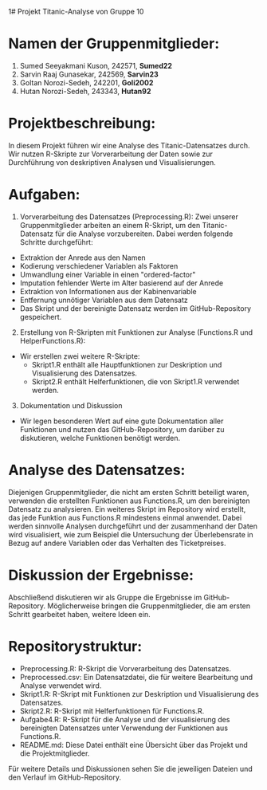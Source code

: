 1# Projekt Titanic-Analyse von Gruppe 10

# Namen der Gruppenmitglieder:
1. Sumed Seeyakmani Kuson, 242571, **Sumed22**
2. Sarvin Raaj Gunasekar, 242569, **Sarvin23**
3. Goltan Norozi-Sedeh, 242201, **Goli2002**
4. Hutan Norozi-Sedeh, 243343, **Hutan92**

# Projektbeschreibung:
In diesem Projekt führen wir eine Analyse des Titanic-Datensatzes durch. Wir nutzen R-Skripte zur Vorverarbeitung der Daten sowie zur Durchführung von deskriptiven Analysen und Visualisierungen.

# Aufgaben:
1. Vorverarbeitung des Datensatzes (Preprocessing.R):
Zwei unserer Gruppenmitglieder arbeiten an einem R-Skript, um den Titanic-Datensatz für die Analyse vorzubereiten. Dabei werden folgende Schritte durchgeführt:

* Extraktion der Anrede aus den Namen
* Kodierung verschiedener Variablen als Faktoren
* Umwandlung einer Variable in einen "ordered-factor"
* Imputation fehlender Werte im Alter basierend auf der Anrede
* Extraktion von Informationen aus der Kabinenvariable
* Entfernung unnötiger Variablen aus dem Datensatz
* Das Skript und der bereinigte Datensatz werden im GitHub-Repository gespeichert.

2. Erstellung von R-Skripten mit Funktionen zur Analyse (Functions.R und HelperFunctions.R):
 * Wir erstellen zwei weitere R-Skripte:
    * Skript1.R enthält alle Hauptfunktionen zur Deskription und Visualisierung des Datensatzes.
    * Skript2.R enthält Helferfunktionen, die von Skript1.R verwendet werden.
3. Dokumentation und Diskussion 
* Wir legen besonderen Wert auf eine gute Dokumentation aller Funktionen und nutzen das GitHub-Repository, um darüber zu diskutieren, welche Funktionen benötigt werden.

# Analyse des Datensatzes:
Diejenigen Gruppenmitglieder, die nicht am ersten Schritt beteiligt waren, verwenden die erstellten Funktionen aus Functions.R, um den bereinigten Datensatz zu analysieren.  Ein weiteres Skript im Repository wird erstellt, das jede Funktion aus Functions.R mindestens einmal anwendet. Dabei werden sinnvolle Analysen durchgeführt und der zusammenhand der Daten wird visualisiert, wie zum Beispiel die Untersuchung der Überlebensrate in Bezug auf andere Variablen oder das Verhalten des Ticketpreises.

# Diskussion der Ergebnisse:
Abschließend diskutieren wir als Gruppe die Ergebnisse im GitHub-Repository. Möglicherweise bringen die Gruppenmitglieder, die am ersten Schritt gearbeitet haben, weitere Ideen ein.

# Repositorystruktur:
* Preprocessing.R: R-Skript die Vorverarbeitung des Datensatzes.
* Preprocessed.csv: Ein Datensatzdatei, die für weitere Bearbeitung und Analyse verwendet wird.
* Skript1.R: R-Skript mit Funktionen zur Deskription und Visualisierung des Datensatzes.
* Skript2.R: R-Skript mit Helferfunktionen für Functions.R.
* Aufgabe4.R: R-Skript für die Analyse und der visualisierung des bereinigten Datensatzes unter Verwendung der Funktionen aus Functions.R.
* README.md: Diese Datei enthält eine Übersicht über das Projekt und die Projektmitglieder.

Für weitere Details und Diskussionen sehen Sie die jeweiligen Dateien und den Verlauf im GitHub-Repository.
